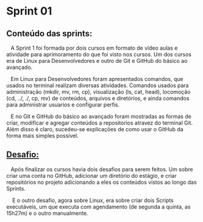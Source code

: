 
# Sprint 01
## Conteúdo das sprints: 
&nbsp;&nbsp;&nbsp;A Sprint 1 foi formada por dois cursos em formato de vídeo aulas e atividade para aprimoramento do que foi visto nos cursos. Um  dos cursos era de Linux para Desenvolvedores e outro de Git e GitHub do básico ao avançado.<p>
&nbsp;&nbsp;&nbsp;Em Linux para Desenvolvedores foram apresentados comandos, que usados no terminal realizam diversas atividades. Comandos usados para administração (mkdir, mv, rm, cp), visualização (ls, cat, head), locomoção (cd, ../, ./, cp, mv) de conteúdos, arquivos e diretórios, e ainda comandos para administrar usuarios e configurar perfis. <p>
&nbsp;&nbsp;&nbsp;E no Git e GitHub do básico ao avançado foram mostradas as formas de criar, modificar e agregar conteúdos a repositorios atravez do terminal Git. Além disso é claro, sucedeu-se explicações de como usar o GitHub da forma mais simples possível. 

## [Desafio:](https://github.com/rehbeinp/EstagioC_UOL/blob/main/Sprint01/2.Desafios.md)
&nbsp;&nbsp;&nbsp;Após finalizar os cursos havia dois desafios para serem feitos. Um sobre criar uma conta no GitHub, adicionar um diretório do estágio, e criar repositórios no projeto adicionando a eles os conteúdos vistos ao longo das Sprints. <p>
&nbsp;&nbsp;&nbsp; E o outro desafio, agora sobre Linux, era sobre criar dois Scripts executáveis, um que executa com agendamento (de segunda a quinta, as 15h27m) e o outro manualmente.